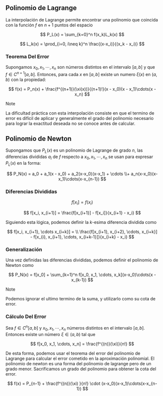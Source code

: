 ## Polinomio de Lagrange

La interpolación de Lagrange permite encontrar una polinomio que coincida con la función $f$ en $n+1$ puntos del espacio

$$
P_L(x) = \sum_{k=0}^n f(x_k)L_k(x)
$$

$$
L_k(x) = \prod_{i=0, i\neq k}^n \frac{(x-x_i)}{(x_k - x_i)}
$$

### Teorema Del Error

Supongamos $x_0, x_1, \cdots, x_n$ son números distintos en el intervalo $[a,b]$ y que $f \in C^{n+1}[a,b]$. Entonces, para cada $x$ en $[a,b]$ existe un numero $\xi(x)$ en $(a,b)$ con la propiedad:

$$
f(x) = P_n(x) + \frac{f^{(n+1)}(\xi(x))}{(n+1)!}(x - x_0)(x - x_1)\cdots(x - x_n)
$$

> [!note]
> La dificultad práctica con esta interpolación consiste en que el termino de error es difícil de aplicar y generalmente el grado del polinomio necesario para lograr la exactitud deseada no se conoce antes de calcular.

## Polinomio de Newton

Supongamos que $P_L(x)$ es un polinomio de Lagrange de grado $n$, las diferencias divididas $a_i$ de $f$ respecto a $x_0, x_1, \cdots, x_n$ se usan para expresar $P_L(x)$ en la forma:

$$
P_N(x) = a_0 + a_1(x - x_0) + a_2(x-x_0)(x-x_1) + \cdots \\+ a_n(x-x_0)(x-x_1)\cdots(x-x_{n-1})
$$

### Diferencias Divididas

$$
f[x_i] = f(x_i)
$$

$$
f[x_i, x_{i+1}] = \frac{f[x_{i+1}] - f[x_i]}{x_{i+1} - x_i}
$$

Siguiendo esta lógica, podemos definir la $k$-esima diferencia dividida como

$$
f[x_i, x_{i+1}, \cdots x_{i+k}] = \\
\frac{f[x_{i+1}, x_{i+2}, \cdots, x_{i+k}] - f[x_{i}, x_{i+1}, \cdots, x_{i+k-1}]}{x_{i+k} - x_i}
$$

### Generalización

Una vez definidas las diferencias divididas, podemos definir el polinomio de Newton como

$$
P_N(x) = f[x_0] + \sum_{k=1}^n f[x_0, x_1, \cdots, x_k](x-x_0)\cdots(x - x_{k-1})
$$

> [!note]
> Podemos ignorar el ultimo termino de la suma, y utilizarlo como su cota de error.

### Cálculo Del Error

Sea $f \in C^n[a,b]$ y $x_0, x_1, \cdots, x_n$ números distintos en el intervalo $[a,b]$. Entonces existe un número $\xi \in (a,b)$ tal que

$$
f[x_0, x_1, \cdots, x_n] = \frac{f^{(n)}(\xi)}{n!}
$$

De esta forma, podemos usar el teorema del error del polinomio de Lagrange para calcular el error cometido en la aproximación polinomial. El polinomio de newton es una forma del polinomio de lagrange pero de un grado menor. Sacrificamos un grado del polinomio para obtener la cota del error.

$$
f(x) = P_{n-1} + \frac{f^{(n)}(\xi) }{n!} \cdot (x-x_0)(x-x_1)\cdots(x-x_{n-1})
$$
